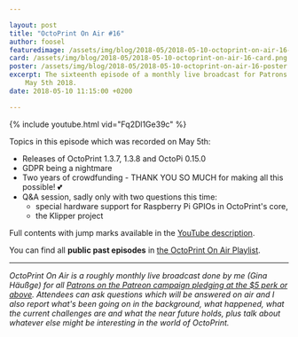 ```yaml
---

layout: post
title: "OctoPrint On Air #16"
author: foosel
featuredimage: /assets/img/blog/2018-05/2018-05-10-octoprint-on-air-16-card.png
card: /assets/img/blog/2018-05/2018-05-10-octoprint-on-air-16-card.png
poster: /assets/img/blog/2018-05/2018-05-10-octoprint-on-air-16-poster.png
excerpt: The sixteenth episode of a monthly live broadcast for Patrons which aired live on 
    May 5th 2018.
date: 2018-05-10 11:15:00 +0200

---
```


{% include youtube.html vid="Fq2Dl1Ge39c" %}

Topics in this episode which was recorded on May 5th:

  * Releases of OctoPrint 1.3.7, 1.3.8 and OctoPi 0.15.0
  * GDPR being a nightmare
  * Two years of crowdfunding - THANK YOU SO MUCH for making all this possible! 💕
  * Q&A session, sadly only with two questions this time:
    * special hardware support for Raspberry Pi GPIOs in OctoPrint's core,
    * the Klipper project
    
Full contents with jump marks available in the 
[YouTube description](https://youtu.be/Fq2Dl1Ge39c).

You can find all **public past episodes** in 
[the OctoPrint On Air Playlist](https://www.youtube.com/playlist?list=PL9j2DtsIPVkOFIMRrnnbXsnXtQmwj1IId).

---

*OctoPrint On Air is a roughly monthly live broadcast done by me (Gina Häußge)
for all [Patrons on the Patreon campaign pledging at the $5 perk or above](https://patreon.com/foosel). 
Attendees can ask questions which will be answered on air and I also report 
what's been going on in the background, what happened, what the current 
challenges are and what the near future holds, plus talk about whatever else
might be interesting in the world of OctoPrint.*